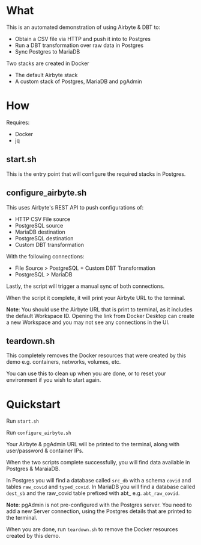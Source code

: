 # What
This is an automated demonstration of using Airbyte & DBT to:
- Obtain a CSV file via HTTP and push it into to Postgres
- Run a DBT transformation over raw data in Postgres
- Sync Postgres to MariaDB

Two stacks are created in Docker
- The default Airbyte stack
- A custom stack of Postgres, MariaDB and pgAdmin

# How
Requires:
- Docker
- jq

## start.sh
This is the entry point that will configure the required stacks in Postgres.

## configure_airbyte.sh
This uses Airbyte's REST API to push configurations of:
- HTTP CSV File source
- PostgreSQL source
- MariaDB destination
- PostgreSQL destination
- Custom DBT transformation

With the following connections:
- File Source > PostgreSQL + Custom DBT Transformation
- PostgreSQL > MariaDB

Lastly, the script will trigger a manual sync of both connections.

When the script it complete, it will print your Airbyte URL to the terminal.

**Note**: You should use the Airbyte URL that is print to terminal, as it includes the default Workspace ID. Opening the link from Docker Desktop can create a new Workspace and you may not see any connections in the UI.

## teardown.sh
This completely removes the Docker resources that were created by this demo e.g. containers, networks, volumes, etc.

You can use this to clean up when you are done, or to reset your environment if you wish to start again.

# Quickstart

Run `start.sh`

Run `configure_airbyte.sh`

Your Airbyte & pgAdmin URL will be printed to the terminal, along with user/password & container IPs.

When the two scripts complete successfully, you will find data available in Postgres & MaraiaDB.

In Postgres you will find a database called `src_db` with a schema `covid` and tables `raw_covid` and `typed_covid`.
In MariaDB you will find a database called `dest_sb` and the raw_covid table prefixed with abt_ e.g. `abt_raw_covid`.

**Note**: pgAdmin is not pre-configured with the Postgres server. You need to add a new Server connection, using the Postgres details that are printed to the terminal.

When you are done, run `teardown.sh` to remove the Docker resources created by this demo.